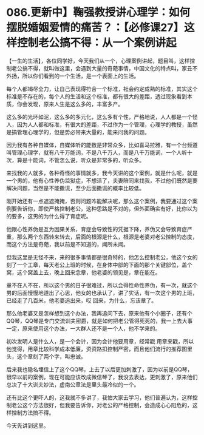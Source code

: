 # 086.更新中】鞠强教授讲心理学：如何摆脱婚姻爱情的痛苦？：【必修课27】这样控制老公搞不得：从一个案例讲起

【一生的生活】，各位同学好，今天我们从一个，心理案例讲起，题目叫，这样控制老公搞不得，就叫做这里，会遇到大量的奇葩事情，中国文化的特点叫，家丑不外扬，所以你们看到的一个生活，是一个表面上的生活。

每个人都竭尽全力，让自己表现得符合一个标准，社会约定成熟的标准，其实这个标准是不存在的，每个人的生活和这个标准，都有很大的差距，透过现象看到本质，你会发现，原来人生是这么多的，丰富多产。

这么多的光环如泥，这么多的多元化，这么多有个性，严格地说，人人都是一个怪人，因为人人都和标准，有很大的差距，不过作为一个管理，心理学的教授，虽然是搞管理心理学的，但是势必带来大量的，能来问我的问题。

因为我有各种自媒体，自媒体听的能数是非常众多，比如喜马拉雅，有一个台频道叫管理心理学，就有八千万能词，不是八千万人，而是八千万能词，一个人听十次，算是十能词，不管怎么说，听众是非常多的，听众多。

来找我的人就多，各种奇怪的事情就多，我今天讲的这个案例，就是什么呢，就是一个男的，他有心性养伪监狱症，不想活了，夫妻陪同来找我，不过他们既然是要解决问题，当然是不能撒谎，至少后面撒谎的概率比较低。

刚开始还有一点遮遮掩掩，否则问题咋能解决呢，那么这个案例，我要通过这个案例要告诉你，即使严格控制老公，这种思路是不对的，但外面确实有好，比你以为的要多，这男的为什么得了育症呢。

他跟心性养伪是互为因果关系，育症会导致性的凭据下降，养伪又会导致育症严重，那么两个东西转来转去，后面的根源是什么，根源是老婆对老公控制的态度，而这个方法是奇葩，我以前是不知道的，闻所未闻。

但我这里是无怪不来，来的很多事情都是很奇特的，他怎么控制老公，他这个女的刻了一个工章，每天老公上班的时候，在身体中部的下面的那个关键部位，盖个窝，这个窝盖上去，晚上回来念章，他老婆的领见是，章在能在。

章不在人不在，所以这个男的日子很难过，所以会得性命性养伪，有一次，就这个男的后面慢慢地道出了心思，他女的也承认了，讲了实话，有一次这个男的上班，已经走了几百米，他老婆追出来，哎 回来，为什么，忘该章了。

那么他老婆又是怎样想到这个办法，我再追问下去，原来他有个小圈子，还有个QQ琴，QQ琴是专门交流训夫密爵，就是如何把老公管得死死的，我一上去大事一定，原来使用这个办法，一大群人还不是一个人，他不学来的。

初次发明人是什么人，是一个会计，因为会计他要用章，经常戳 用章来戳，所以他觉得，用章比较科学成本低廉，资资路扣控制严密，而且他们流行的推荐图里头，这个章刻了两个字，叫忠诚。

后来我也隐名埋信上了这个QQ琴，上去了以后更加刺激了，因为以前是QQ琴，很早以前的案例，现在可能应该改成微信琴了，我没去表达，更刺激了，原来他们总决了十大训夫妙法，虚南公章法是里头最冷似的一个。

还有比这个更吓人的，这我就不多讲了，我怕大家去学习，他们普遍认为，这样控制老公这个方法很好，但我要告诉你，对老公的严格控制，会造成心心阳危的，这样控制方法搞不得。

今天先讲到这里。